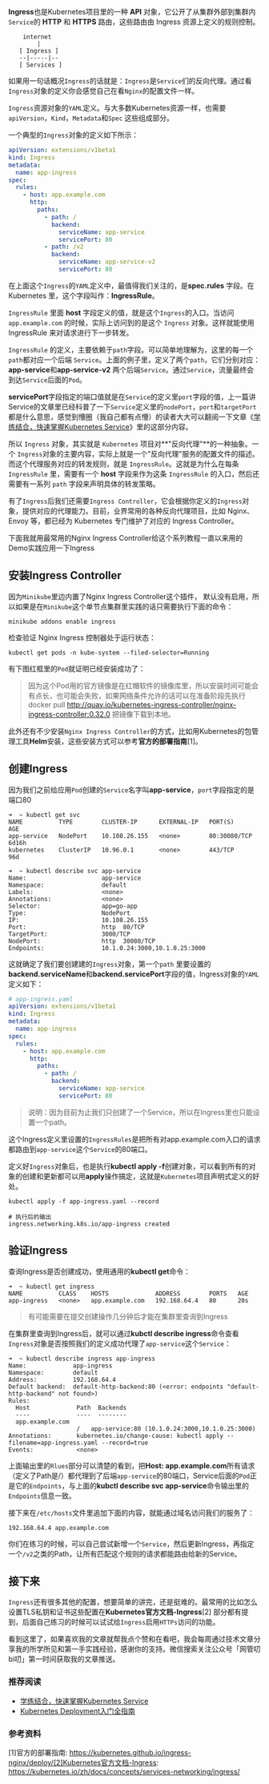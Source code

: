 **Ingress**也是Kubernetes项目里的一种 **API** 对象，它公开了从集群外部到集群内`Service`的 **HTTP** 和 **HTTPS** 路由，这些路由由 Ingress 资源上定义的规则控制。

```
    internet
        |
   [ Ingress ]
   --|-----|--
   [ Services ]
```

如果用一句话概况`Ingress`的话就是：`Ingress`是`Service`们的反向代理。通过看`Ingress`对象的定义你会感觉自己在看`Nginx`的配置文件一样。

`Ingress`资源对象的`YAML`定义。与大多数Kubernetes资源一样，也需要`apiVersion`，`Kind`，`Metadata`和`Spec` 这些组成部分。

一个典型的`Ingress`对象的定义如下所示：

```yaml
apiVersion: extensions/v1beta1
kind: Ingress
metadata:
  name: app-ingress
spec:
  rules:
    - host: app.example.com
      http:
        paths:
          - path: /
            backend:
              serviceName: app-service
              servicePort: 80
          - path: /v2
            backend:
              serviceName: app-service-v2
              servicePort: 80
```

在上面这个`Ingress`的`YAML`定义中，最值得我们关注的，是**spec.rules** 字段。在 Kubernetes 里，这个字段叫作：**IngressRule**。

`IngressRule` 里面 **host** 字段定义的值，就是这个`Ingress`的入口。当访问 `app.example.com` 的时候，实际上访问到的是这个 `Ingress` 对象。这样就能使用 IngressRule 来对请求进行下一步转发。

`IngressRule` 的定义，主要依赖于`path`字段。可以简单地理解为，这里的每一个`path`都对应一个后端 `Service`。上面的例子里，定义了两个`path`，它们分别对应：**app-service**和**app-service-v2** 两个后端`Service`。通过`Service`，流量最终会到达`Service`后面的`Pod`。

**servicePort**字段指定的端口值就是在`Service`的定义里`port`字段的值，上一篇讲Service的文章里已经科普了一下`Service`定义里的`nodePort`，`port`和`targetPort`都是什么意思，感觉到懵圈（我自己都有点懵）的读者大大可以翻阅一下文章《[学练结合，快速掌握Kubernetes Service](https://mp.weixin.qq.com/s?__biz=MzUzNTY5MzU2MA==&mid=2247486082&idx=1&sn=42a9bc8fcfc9da09445e9e2f4cf2fb96&chksm=fa80db15cdf752039494992f71a3bc488cf386841bd1aaaa44115f5e7f155ba55ce468ec89ee&token=1964476830&lang=zh_CN&scene=21#wechat_redirect)》里的这部分内容。

所以 `Ingress` 对象，其实就是 `Kubernetes` 项目对**"反向代理"**的一种抽象。一个 `Ingress`对象的主要内容，实际上就是一个"反向代理"服务的配置文件的描述。而这个代理服务对应的转发规则，就是 `IngressRule`。这就是为什么在每条 `IngressRule` 里，需要有一个 **host** 字段来作为这条 `IngressRule` 的入口，然后还需要有一系列 `path` 字段来声明具体的转发策略。

有了`Ingress`后我们还需要`Ingress Controller`，它会根据你定义的`Ingress`对象，提供对应的代理能力。目前，业界常用的各种反向代理项目，比如 Nginx、Envoy 等，都已经为 Kubernetes 专门维护了对应的 Ingress Controller。

下面我就用最常用的Nginx Ingress Controller给这个系列教程一直以来用的Demo实践应用一下Ingress

## 安装Ingress Controller

因为`Minikube`里边内置了Nginx Ingress Controller这个插件， 默认没有启用，所以如果是在`Minikube`这个单节点集群里实践的话只需要执行下面的命令：

```shell
minikube addons enable ingress
```

检查验证 Nginx Ingress 控制器处于运行状态：

```shell
kubectl get pods -n kube-system --filed-selector=Running
```

有下图红框里的`Pod`就证明已经安装成功了：



> 因为这个Pod用的官方镜像是在红帽软件的镜像库里，所以安装时间可能会有点长，也可能会失败，如果网络条件允许的话可以在准备阶段先执行 docker pull http://quay.io/kubernetes-ingress-controller/nginx-ingress-controller:0.32.0 把镜像下载到本地。

此外还有不少安装`Nginx Ingress Controller`的方式，比如用Kubernetes的包管理工具**Helm**安装，这些安装方式可以参考**官方的部署指南**[1]。

## 创建Ingress

因为我们之前给应用`Pod`创建的`Service`名字叫**app-service**，`port`字段指定的是端口80

```shell
➜  ~ kubectl get svc
NAME          TYPE        CLUSTER-IP      EXTERNAL-IP   PORT(S)        AGE
app-service   NodePort    10.108.26.155   <none>        80:30080/TCP   6d16h
kubernetes    ClusterIP   10.96.0.1       <none>        443/TCP        96d

➜  ~ kubectl describe svc app-service
Name:                     app-service
Namespace:                default
Labels:                   <none>
Annotations:              <none>
Selector:                 app=go-app
Type:                     NodePort
IP:                       10.108.26.155
Port:                     http  80/TCP
TargetPort:               3000/TCP
NodePort:                 http  30080/TCP
Endpoints:                10.1.0.24:3000,10.1.0.25:3000
```

这就确定了我们要创建建的`Ingress`对象，第一个`path` 里要设置的**backend.serviceName**和**backend.servicePort**字段的值，Ingress对象的`YAML`定义如下：

```yaml
# app-ingress.yaml
apiVersion: extensions/v1beta1
kind: Ingress
metadata:
  name: app-ingress
spec:
  rules:
    - host: app.example.com
      http:
        paths:
          - path: /
            backend:
              serviceName: app-service
              servicePort: 80
```

> 说明：因为目前为止我们只创建了一个Service，所以在Ingress里也只能设置一个path。

这个Ingress定义里设置的`IngressRules`是把所有对app.example.com入口的请求都路由到`app-service`这个`Service`的80端口。

定义好`Ingress`对象后，也是执行**kubectl apply -f**创建对象，可以看到所有的对象的创建和更新都可以用**apply**操作搞定，这就是`Kubernetes`项目声明式定义的好处。

```
kubectl apply -f app-ingress.yaml --record

# 执行后的输出
ingress.networking.k8s.io/app-ingress created
```

## 验证Ingress

查询Ingress是否创建成功，使用通用的**kubectl get**命令：

```shell
➜  ~ kubectl get ingress
NAME          CLASS    HOSTS             ADDRESS        PORTS   AGE
app-ingress   <none>   app.example.com   192.168.64.4   80      20s
```

> 有可能需要在提交创建操作几分钟后才能在集群里查询到Ingress

在集群里查询到Ingress后，就可以通过**kubctl describe ingress**命令查看`Ingress`对象是否按照我们的定义成功代理了`app-service`这个`Service`：

```shell
➜  ~ kubectl describe ingress app-ingress
Name:             app-ingress
Namespace:        default
Address:          192.168.64.4
Default backend:  default-http-backend:80 (<error: endpoints "default-http-backend" not found>)
Rules:
  Host             Path  Backends
  ----             ----  --------
  app.example.com
                   /   app-service:80 (10.1.0.24:3000,10.1.0.25:3000)
Annotations:       kubernetes.io/change-cause: kubectl apply --filename=app-ingress.yaml --record=true
Events:            <none>
```

上面输出里的`Rlues`部分可以清楚的看到，把**Host:  app.example.com**所有请求（定义了Path是/）都代理到了后端`app-service`的80端口，Service后面的`Pod`正是它的`Endpoints`，与上面的**kubctl describe svc app-service**命令输出里的`Endpoints`信息一致。

接下来在`/etc/hosts`文件里追加下面的内容，就能通过域名访问我们的服务了：

```
192.168.64.4 app.example.com
```

你们在练习的时候，可以自己尝试新增一个`Service`，然后更新Ingress，再指定一个`/v2`之类的Path，让所有匹配这个规则的请求都能路由给新的Service。

## 接下来

`Ingress`还有很多其他的配置，想要简单的讲完，还是挺难的。最常用的比如怎么设置TLS私钥和证书这些配置在**Kubernetes官方文档-Ingress**[2] 部分都有提到，后面自己练习的时候可以试试给`Ingress`启用`HTTPs`访问的功能。

看到这里了，如果喜欢我的文章就帮我点个赞和在看吧，我会每周通过技术文章分享我的所学所见和第一手实践经验，感谢你的支持。微信搜索关注公众号「网管叨bi叨」第一时间获取我的文章推送。



### 推荐阅读

- [学练结合，快速掌握Kubernetes Service](https://mp.weixin.qq.com/s?__biz=MzUzNTY5MzU2MA==&mid=2247486082&idx=1&sn=42a9bc8fcfc9da09445e9e2f4cf2fb96&chksm=fa80db15cdf752039494992f71a3bc488cf386841bd1aaaa44115f5e7f155ba55ce468ec89ee&token=1964476830&lang=zh_CN&scene=21#wechat_redirect)
- [Kubernetes Deployment入门全指南](https://mp.weixin.qq.com/s?__biz=MzUzNTY5MzU2MA==&mid=2247485643&idx=1&sn=6460bf2e170e4b2e8ebb2882bfe7c60f&chksm=fa80d95ccdf7504ad9b5e3ba7ad3dad6a25347a7b0aad4636523cb1ba878cebbc480bf2153a0&token=1964476830&lang=zh_CN&scene=21#wechat_redirect)

### 参考资料

[1]官方的部署指南: https://kubernetes.github.io/ingress-nginx/deploy/[2]Kubernetes官方文档-Ingress: https://kubernetes.io/zh/docs/concepts/services-networking/ingress/